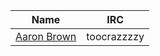 |                       Name                 |     IRC   |
|:------------------------------------------:|:---------:|
|[Aaron Brown](https://github.com/DaBrownDev)|toocrazzzzy|
